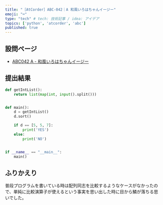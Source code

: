 ```yaml
---
title: "［AtCorder］ABC-042｜A 和風いろはちゃんイージー"
emoji: "⌨️"
type: "tech" # tech: 技術記事 / idea: アイデア
topics: ['python', 'atcorder', 'abc']
published: true
---
```


## 設問ページ

- [ABC042 A - 和風いろはちゃんイージー](https://atcoder.jp/contests/abc042/tasks/abc042_a)

## 提出結果

```python
def getIntList():
    return list(map(int, input().split()))


def main():
    d = getIntList()
    d.sort()

    if d == [5, 5, 7]:
        print('YES')
    else:
        print('NO')


if __name__ == "__main__":
    main()
```

## ふりかえり

普段プログラムを書いている時は配列同志を比較するようなケースがなかったので、単純に比較演算子が使えるという事実を思い出した時に目から鱗が落ちる思いでした。
